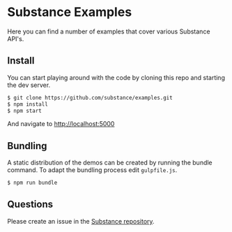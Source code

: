 # Substance Examples

Here you can find a number of examples that cover various Substance API's.

## Install

You can start playing around with the code by cloning this repo and starting the dev server.

```bash
$ git clone https://github.com/substance/examples.git
$ npm install
$ npm start
```

And navigate to [http://localhost:5000](http://localhost:5000)

## Bundling

A static distribution of the demos can be created by running the bundle command. To adapt the bundling process edit `gulpfile.js`.

```bash
$ npm run bundle
```


## Questions

Please create an issue in the [Substance repository](https://github.com/substance/substance/issues).
